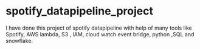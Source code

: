 # spotify_datapipeline_project
I have done this project of spotify datapipeline with help of many tools like Spotify, AWS lambda, S3 , IAM, cloud watch event bridge, python ,SQL and snowflake.
